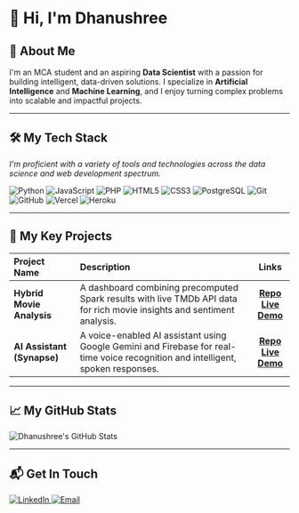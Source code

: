 # 👋 Hi, I'm Dhanushree

## 💼 About Me
I'm an MCA student and an aspiring **Data Scientist** with a passion for building intelligent, data-driven solutions. I specialize in **Artificial Intelligence** and **Machine Learning**, and I enjoy turning complex problems into scalable and impactful projects.

---

## 🛠️ My Tech Stack
*I'm proficient with a variety of tools and technologies across the data science and web development spectrum.*

![Python](https://img.shields.io/badge/Python-3776AB?style=for-the-badge&logo=python&logoColor=white)
![JavaScript](https://img.shields.io/badge/JavaScript-F7DF1E?style=for-the-badge&logo=javascript&logoColor=black)
![PHP](https://img.shields.io/badge/PHP-777BB4?style=for-the-badge&logo=php&logoColor=white)
![HTML5](https://img.shields.io/badge/HTML5-E34F26?style=for-the-badge&logo=html5&logoColor=white)
![CSS3](https://img.shields.io/badge/CSS3-1572B6?style=for-the-badge&logo=css3&logoColor=white)
![PostgreSQL](https://img.shields.io/badge/PostgreSQL-4169E1?style=for-the-badge&logo=postgresql&logoColor=white)
![Git](https://img.shields.io/badge/Git-F05032?style=for-the-badge&logo=git&logoColor=white)
![GitHub](https://img.shields.io/badge/GitHub-181717?style=for-the-badge&logo=github&logoColor=white)
![Vercel](https://img.shields.io/badge/Vercel-000000?style=for-the-badge&logo=vercel&logoColor=white)
![Heroku](https://img.shields.io/badge/Heroku-430098?style=for-the-badge&logo=heroku&logoColor=white)

---

## 📂 My Key Projects

| Project Name | Description | Links |
| :--- | :--- | :---: |
| **Hybrid Movie Analysis** | A dashboard combining precomputed Spark results with live TMDb API data for rich movie insights and sentiment analysis. | [**Repo**](link-to-your-repo) <br> [**Live Demo**](link-to-your-demo) |
| **AI Assistant (Synapse)** | A voice-enabled AI assistant using Google Gemini and Firebase for real-time voice recognition and intelligent, spoken responses. | [**Repo**](link-to-your-repo) <br> [**Live Demo**](link-to-your-demo) |

---

## 📈 My GitHub Stats

![Dhanushree's GitHub Stats](https://github-readme-stats.vercel.app/api?username=dhanu-bv&show_icons=true&count_private=true&theme=tokyonight)

---

## 📬 Get In Touch

<a href="https://www.linkedin.com/in/dhanushree-b-v-9041a9226/" target="_blank">
  <img src="https://img.shields.io/badge/LinkedIn-0077B5?style=for-the-badge&logo=linkedin&logoColor=white" alt="LinkedIn">
</a>
<a href="mailto:dhanubv592003@gmail.com" target="_blank">
  <img src="https://img.shields.io/badge/Email-D14836?style=for-the-badge&logo=gmail&logoColor=white" alt="Email">
</a>
